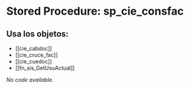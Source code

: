 # Stored Procedure: sp_cie_consfac

## Usa los objetos:
- [[cie_cabdoc]]
- [[cie_cruce_fac]]
- [[cie_cuedoc]]
- [[fn_sis_GetUsuActual]]

*No code available.*
